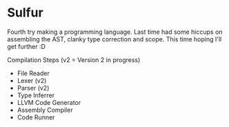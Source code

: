 # Sulfur
Fourth try making a programming language. Last time had some hiccups on assembling the AST, clanky type correction and scope. This time hoping I'll get further :D

Compilation Steps (v2 = Version 2 in progress)
- File Reader
- Lexer (v2)
- Parser (v2)
- Type Inferrer
- LLVM Code Generator
- Assembly Compiler
- Code Runner